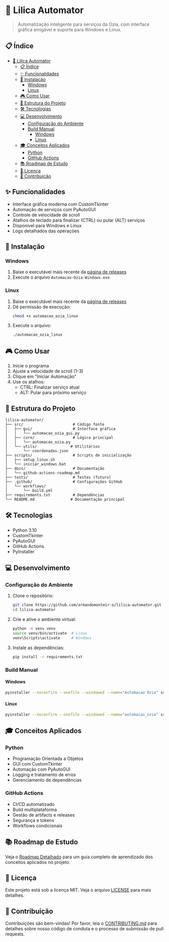 # 🤖 Lilica Automator

> Automatização inteligente para serviços da Ozia, com interface gráfica amigável e suporte para Windows e Linux.

## 📋 Índice

- [🤖 Lilica Automator](#-lilica-automator)
  - [📋 Índice](#-índice)
  - [✨ Funcionalidades](#-funcionalidades)
  - [🚀 Instalação](#-instalação)
    - [Windows](#windows)
    - [Linux](#linux)
  - [🎮 Como Usar](#-como-usar)
  - [📁 Estrutura do Projeto](#-estrutura-do-projeto)
  - [🛠 Tecnologias](#-tecnologias)
  - [💻 Desenvolvimento](#-desenvolvimento)
    - [Configuração do Ambiente](#configuração-do-ambiente)
    - [Build Manual](#build-manual)
      - [Windows](#windows-1)
      - [Linux](#linux-1)
  - [🎓 Conceitos Aplicados](#-conceitos-aplicados)
    - [Python](#python)
    - [GitHub Actions](#github-actions)
  - [📚 Roadmap de Estudo](#-roadmap-de-estudo)
  - [📄 Licença](#-licença)
  - [👥 Contribuição](#-contribuição)

## ✨ Funcionalidades

- Interface gráfica moderna com CustomTkinter
- Automação de serviços com PyAutoGUI
- Controle de velocidade de scroll
- Atalhos de teclado para finalizar (CTRL) ou pular (ALT) serviços
- Disponível para Windows e Linux
- Logs detalhados das operações

## 🚀 Instalação

### Windows

1. Baixe o executável mais recente da [página de releases](https://github.com/armandomonteir-o/lilica-automator/releases)
2. Execute o arquivo `Automacao-Ozia-Windows.exe`

### Linux

1. Baixe o executável mais recente da [página de releases](https://github.com/armandomonteir-o/lilica-automator/releases)
2. Dê permissão de execução:
   ```bash
   chmod +x automacao_ozia_linux
   ```
3. Execute o arquivo:
   ```bash
   ./automacao_ozia_linux
   ```

## 🎮 Como Usar

1. Inicie o programa
2. Ajuste a velocidade de scroll (1-3)
3. Clique em "Iniciar Automação"
4. Use os atalhos:
   - CTRL: Finalizar serviço atual
   - ALT: Pular para próximo serviço

## 📁 Estrutura do Projeto

```
lilica-automator/
├── src/                      # Código fonte
│   ├── gui/                  # Interface gráfica
│   │   └── automacao_ozia_gui.py
│   ├── core/                 # Lógica principal
│   │   └── automacao_ozia.py
│   └── utils/               # Utilitários
│       └── coordenadas.json
├── scripts/                  # Scripts de inicialização
│   ├── setup_linux.sh
│   └── iniciar_windows.bat
├── docs/                     # Documentação
│   └── github-actions-roadmap.md
├── tests/                    # Testes (futuro)
├── .github/                  # Configurações GitHub
│   └── workflows/
│       └── build.yml
├── requirements.txt          # Dependências
└── README.md                # Documentação principal
```

## 🛠 Tecnologias

- Python 3.10
- CustomTkinter
- PyAutoGUI
- GitHub Actions
- PyInstaller

## 💻 Desenvolvimento

### Configuração do Ambiente

1. Clone o repositório:

   ```bash
   git clone https://github.com/armandomonteir-o/lilica-automator.git
   cd lilica-automator
   ```

2. Crie e ative o ambiente virtual:

   ```bash
   python -m venv venv
   source venv/bin/activate  # Linux
   venv\Scripts\activate     # Windows
   ```

3. Instale as dependências:
   ```bash
   pip install -r requirements.txt
   ```

### Build Manual

#### Windows

```bash
pyinstaller --noconfirm --onefile --windowed --name="Automacao Ozia" src/gui/automacao_ozia_gui.py --collect-all customtkinter
```

#### Linux

```bash
pyinstaller --noconfirm --onefile --windowed --name="automacao_ozia" src/gui/automacao_ozia_gui.py --collect-all customtkinter
```

## 🎓 Conceitos Aplicados

### Python

- Programação Orientada a Objetos
- GUI com CustomTkinter
- Automação com PyAutoGUI
- Logging e tratamento de erros
- Gerenciamento de dependências

### GitHub Actions

- CI/CD automatizado
- Build multiplataforma
- Gestão de artifacts e releases
- Segurança e tokens
- Workflows condicionais

## 📚 Roadmap de Estudo

Veja o [Roadmap Detalhado](docs/github-actions-roadmap.md) para um guia completo de aprendizado dos conceitos aplicados no projeto.

## 📄 Licença

Este projeto está sob a licença MIT. Veja o arquivo [LICENSE](LICENSE) para mais detalhes.

## 👥 Contribuição

Contribuições são bem-vindas! Por favor, leia o [CONTRIBUTING.md](CONTRIBUTING.md) para detalhes sobre nosso código de conduta e o processo de submissão de pull requests.
